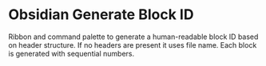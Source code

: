 # Obsidian Generate Block ID
Ribbon and command palette to generate a human-readable block ID based on header structure. If no headers are present it uses file name. Each block is generated with sequential numbers.

